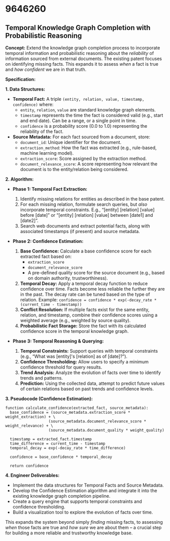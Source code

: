 # 9646260

## Temporal Knowledge Graph Completion with Probabilistic Reasoning

**Concept:** Extend the knowledge graph completion process to incorporate temporal information and probabilistic reasoning about the *reliability* of information sourced from external documents. The existing patent focuses on identifying missing facts. This expands it to assess *when* a fact is true and *how confident* we are in that truth.

**Specification:**

**1. Data Structures:**

*   **Temporal Fact:** A triple `(entity, relation, value, timestamp, confidence)` where:
    *   `entity`, `relation`, `value` are standard knowledge graph elements.
    *   `timestamp` represents the time the fact is considered valid (e.g., start and end date).  Can be a range, or a single point in time.
    *   `confidence` is a probability score (0.0 to 1.0) representing the reliability of the fact.
*   **Source Metadata:** For each fact sourced from a document, store:
    *   `document_id`: Unique identifier for the document.
    *   `extraction_method`: How the fact was extracted (e.g., rule-based, machine learning model).
    *   `extraction_score`: Score assigned by the extraction method.
    *   `document_relevance_score`: A score representing how relevant the document is to the entity/relation being considered.

**2. Algorithm:**

*   **Phase 1: Temporal Fact Extraction:**
    1.  Identify missing relations for entities as described in the base patent.
    2.  For each missing relation, formulate search queries, but *also* incorporate temporal constraints.  E.g., “\[entity] \[relation] \[value] before \[date]” or “\[entity] \[relation] \[value] between \[date1] and \[date2]”.
    3.  Search web documents and extract potential facts, along with associated timestamps (if present) and source metadata.

*   **Phase 2: Confidence Estimation:**
    1.  **Base Confidence:** Calculate a base confidence score for each extracted fact based on:
        *   `extraction_score`
        *   `document_relevance_score`
        *   A pre-defined quality score for the source document (e.g., based on domain authority, trustworthiness).
    2.  **Temporal Decay:** Apply a temporal decay function to reduce confidence over time.  Facts become less reliable the further they are in the past.  The decay rate can be tuned based on the type of relation. Example: `confidence = confidence * exp(-decay_rate * (current_time - timestamp))`
    3.  **Conflict Resolution:** If multiple facts exist for the same entity, relation, and timestamp, combine their confidence scores using a weighted average (e.g., weighted by source quality).
    4.  **Probabilistic Fact Storage:** Store the fact with its calculated confidence score in the temporal knowledge graph.

*   **Phase 3: Temporal Reasoning & Querying:**
    1.  **Temporal Constraints:**  Support queries with temporal constraints (e.g., “What was \[entity]'s \[relation] as of \[date]?”).
    2.  **Confidence Thresholding:**  Allow users to specify a minimum confidence threshold for query results.
    3.  **Trend Analysis:** Analyze the evolution of facts over time to identify trends and patterns.
    4.  **Prediction:** Using the collected data, attempt to predict future values of certain relations based on past trends and confidence levels.

**3. Pseudocode (Confidence Estimation):**

```pseudocode
function calculate_confidence(extracted_fact, source_metadata):
  base_confidence = (source_metadata.extraction_score * weight_extraction) + \
                   (source_metadata.document_relevance_score * weight_relevance) + \
                   (source_metadata.document_quality * weight_quality)

  timestamp = extracted_fact.timestamp
  time_difference = current_time - timestamp
  temporal_decay = exp(-decay_rate * time_difference)

  confidence = base_confidence * temporal_decay

  return confidence
```

**4.  Engineer Deliverables:**

*   Implement the data structures for Temporal Facts and Source Metadata.
*   Develop the Confidence Estimation algorithm and integrate it into the existing knowledge graph completion pipeline.
*   Create a query engine that supports temporal constraints and confidence thresholding.
*   Build a visualization tool to explore the evolution of facts over time.

This expands the system beyond simply *finding* missing facts, to assessing *when* those facts are true and *how sure* we are about them – a crucial step for building a more reliable and trustworthy knowledge base.